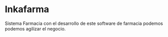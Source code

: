 # Inkafarma
Sistema Farmacia
con el desarrollo de este software de farmacia podemos podemos agilizar el negocio. 
